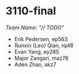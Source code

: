 # 3110-final
*Team Name: "// TODO"*
- Erik Pedersen, ep563
- Runxin (Leo) Qian, rq48
- Evan Yang, ey285
- Major Zangari, maz76
- Aden Zhao, akz7